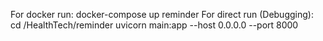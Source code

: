 For docker run:
    docker-compose up reminder
For direct run (Debugging):
    cd /HealthTech/reminder
    uvicorn main:app --host 0.0.0.0 --port 8000


